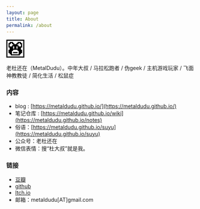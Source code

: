 ```yaml
---
layout: page
title: About
permalink: /about
---
```


![LOGO](logo.png)


老杜还在（MetalDudu）。中年大叔 / 马拉松跑者 / 伪geek / 主机游戏玩家 / 飞面神教教徒 / 简化生活 / 松鼠症

### 内容

- blog : [https://metaldudu.github.io/](https://metaldudu.github.io/)
- 笔记仓库 : [https://metaldudu.github.io/wiki](https://metaldudu.github.io/notes)
- 俗语：[https://metaldudu.github.io/suyu](https://metaldudu.github.io/suyu)
- 公众号：老杜还在
- 微信表情：搜“杜大叔”就是我。

### 链接

- [豆瓣](https://www.douban.com/people/metaldudu/)
- [github](https://github.com/metaldudu/)
- [Itch.io](https://metaldudu.itch.io/)
- 邮箱：metaldudu[AT]gmail.com
